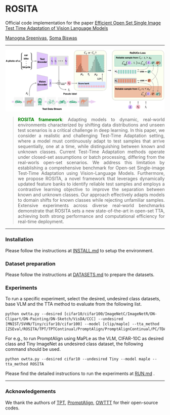# ROSITA

Official code implementation for the paper [Efficient Open Set Single Image Test Time Adaptation of Vision Language Models](https://openreview.net/forum?id=72YVabBErN)

[Manogna Sreenivas](https://manogna-s.github.io/), [Soma Biswas](https://sites.google.com/iisc.ac.in/somabiswas)

<!-- [Paper](https://openreview.net/forum?id=72YVabBErN) -->

---

![image](docs/ROSITA.png)

> <p align="justify"> <b> <span style="color: green;">ROSITA framework</span></b>:
>     Adapting models to dynamic, real-world environments characterized by shifting data distributions and unseen test scenarios is a critical challenge in deep learning. In this paper, we consider a realistic and challenging Test-Time Adaptation setting, where a model must continuously adapt to test samples that arrive sequentially, one at a time, while distinguishing between known and unknown classes. Current Test-Time Adaptation methods operate under closed-set assumptions or batch processing, differing from the real-worls open-set scenarios. We address this limitation by establishing a comprehensive benchmark for Open-set Single-image Test-Time Adaptation using Vision-Language Models. Furthermore, we propose ROSITA, a novel framework that leverages dynamically updated feature banks to identify reliable test samples and employs a contrastive learning objective to improve the separation between known and unknown classes. Our approach effectively adapts models to domain shifts for known classes while rejecting unfamiliar samples. Extensive experiments across diverse real-world benchmarks demonstrate that ROSITA sets a new state-of-the-art in open-set TTA, achieving both strong performance and computational efficiency for real-time deployment.

---

### Installation

Please follow the instructions at [INSTALL.md](docs/INSTALL.md) to setup the environment.

### Dataset preparation

Please follow the instructions at [DATASETS.md](docs/DATASETS.md) to prepare the datasets.

### Experiments

To run a specific experiment, select the desired, undesired class datasets, base VLM and the TTA method to evaluate from the following list.

```
python owtta.py --desired [cifar10/cifar100/ImageNetC/ImageNetR/DN-Clipart/DN-Painting/DN-Sketch/VisDA/CCC] --undesired [MNIST/SVHN/Tiny/cifar10/cifar100] --model [clip/maple] --tta_method [ZSEval/ROSITA/TPT/TPTContinual/PromptAlign/PromptAlignContinual/PC/TDA/UniEnt/DPE]
```

For e.g., to run PromptAlign using MaPLe as the VLM, CIFAR-10C as desired class and Tiny ImageNet as undesired class dataset, the following command should be used.

```
python owtta.py --desired cifar10 --undesired Tiny --model maple --tta_method ROSITA
```

Please find the detailed instructions to run the experiments at [RUN.md](docs/RUN.md) .

---

### Acknowledgements

We thank the authors of [TPT](https://github.com/azshue/TPT), [PromptAlign](https://github.com/jameelhassan/PromptAlign), [OWTTT](https://github.com/Yushu-Li/OWTTT) for their open-source codes.
